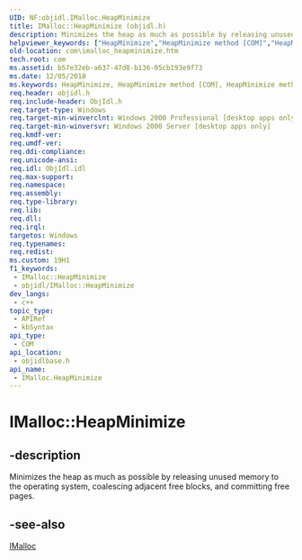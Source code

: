 ```yaml
---
UID: NF:objidl.IMalloc.HeapMinimize
title: IMalloc::HeapMinimize (objidl.h)
description: Minimizes the heap as much as possible by releasing unused memory to the operating system, coalescing adjacent free blocks, and committing free pages.
helpviewer_keywords: ["HeapMinimize","HeapMinimize method [COM]","HeapMinimize method [COM]","IMalloc interface","IMalloc interface [COM]","HeapMinimize method","IMalloc.HeapMinimize","IMalloc::HeapMinimize","_com_imalloc_heapminimize","com.imalloc_heapminimize","objidlbase/IMalloc::HeapMinimize"]
old-location: com\imalloc_heapminimize.htm
tech.root: com
ms.assetid: b57e32eb-a637-47d8-b136-05cb193e9f73
ms.date: 12/05/2018
ms.keywords: HeapMinimize, HeapMinimize method [COM], HeapMinimize method [COM],IMalloc interface, IMalloc interface [COM],HeapMinimize method, IMalloc.HeapMinimize, IMalloc::HeapMinimize, _com_imalloc_heapminimize, com.imalloc_heapminimize, objidlbase/IMalloc::HeapMinimize
req.header: objidl.h
req.include-header: ObjIdl.h
req.target-type: Windows
req.target-min-winverclnt: Windows 2000 Professional [desktop apps only]
req.target-min-winversvr: Windows 2000 Server [desktop apps only]
req.kmdf-ver: 
req.umdf-ver: 
req.ddi-compliance: 
req.unicode-ansi: 
req.idl: ObjIdl.idl
req.max-support: 
req.namespace: 
req.assembly: 
req.type-library: 
req.lib: 
req.dll: 
req.irql: 
targetos: Windows
req.typenames: 
req.redist: 
ms.custom: 19H1
f1_keywords:
 - IMalloc::HeapMinimize
 - objidl/IMalloc::HeapMinimize
dev_langs:
 - c++
topic_type:
 - APIRef
 - kbSyntax
api_type:
 - COM
api_location:
 - objidlbase.h
api_name:
 - IMalloc.HeapMinimize
---
```


# IMalloc::HeapMinimize


## -description

Minimizes the heap as much as possible by releasing unused memory to the operating system, coalescing adjacent free blocks, and committing free pages.



## -see-also

<a href="/windows/desktop/api/objidl/nn-objidl-imalloc">IMalloc</a>

